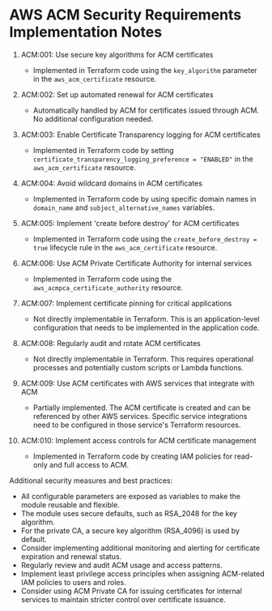 # AWS ACM Security Requirements Implementation Notes

1. ACM:001: Use secure key algorithms for ACM certificates
   - Implemented in Terraform code using the `key_algorithm` parameter in the `aws_acm_certificate` resource.

2. ACM:002: Set up automated renewal for ACM certificates
   - Automatically handled by ACM for certificates issued through ACM. No additional configuration needed.

3. ACM:003: Enable Certificate Transparency logging for ACM certificates
   - Implemented in Terraform code by setting `certificate_transparency_logging_preference = "ENABLED"` in the `aws_acm_certificate` resource.

4. ACM:004: Avoid wildcard domains in ACM certificates
   - Implemented in Terraform code by using specific domain names in `domain_name` and `subject_alternative_names` variables.

5. ACM:005: Implement 'create before destroy' for ACM certificates
   - Implemented in Terraform code using the `create_before_destroy = true` lifecycle rule in the `aws_acm_certificate` resource.

6. ACM:006: Use ACM Private Certificate Authority for internal services
   - Implemented in Terraform code using the `aws_acmpca_certificate_authority` resource.

7. ACM:007: Implement certificate pinning for critical applications
   - Not directly implementable in Terraform. This is an application-level configuration that needs to be implemented in the application code.

8. ACM:008: Regularly audit and rotate ACM certificates
   - Not directly implementable in Terraform. This requires operational processes and potentially custom scripts or Lambda functions.

9. ACM:009: Use ACM certificates with AWS services that integrate with ACM
   - Partially implemented. The ACM certificate is created and can be referenced by other AWS services. Specific service integrations need to be configured in those service's Terraform resources.

10. ACM:010: Implement access controls for ACM certificate management
    - Implemented in Terraform code by creating IAM policies for read-only and full access to ACM.

Additional security measures and best practices:
- All configurable parameters are exposed as variables to make the module reusable and flexible.
- The module uses secure defaults, such as RSA_2048 for the key algorithm.
- For the private CA, a secure key algorithm (RSA_4096) is used by default.
- Consider implementing additional monitoring and alerting for certificate expiration and renewal status.
- Regularly review and audit ACM usage and access patterns.
- Implement least privilege access principles when assigning ACM-related IAM policies to users and roles.
- Consider using ACM Private CA for issuing certificates for internal services to maintain stricter control over certificate issuance.